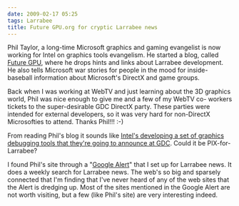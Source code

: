 ```yaml
---
date: 2009-02-17 05:25
tags: Larrabee
title: Future GPU.org for cryptic Larrabee news
---
```


Phil Taylor, a long-time Microsoft graphics and gaming evangelist is now
working for Intel on graphics tools evangelism. He started a blog, called
[Future GPU](http://www.futuregpu.org/), where he drops hints and links about
Larrabee development. He also tells Microsoft war stories for people in the
mood for inside-baseball information about Microsoft's DirectX and game
groups.

Back when I was working at WebTV and just learning about the 3D
graphics world, Phil was nice enough to give me and a few of my WebTV co-
workers tickets to the super-desirable GDC DirectX party. These parties were
intended for external developers, so it was very hard for non-DirectX
Microsofties to attend. Thanks Phil!!! :-)

From reading Phil's blog it sounds
like
[Intel's developing a set of graphics debugging tools that they're going to announce at GDC](https://www.cmpevents.com/GD09/a.asp?option=C&V=11&SessID=9262).
Could it be PIX-for-Larrabee?

I found Phil's site through a "[Google Alert](http://www.google.com/alerts)"
that I set up for Larrabee news. It does a weekly search for Larrabee news.
The web's so big and sparsely connected
that I'm finding that I've never heard of any of the web sites that the Alert
is dredging up. Most of the sites mentioned in the Google Alert are not worth
visiting, but a few (like Phil's site) are very interesting indeed.
